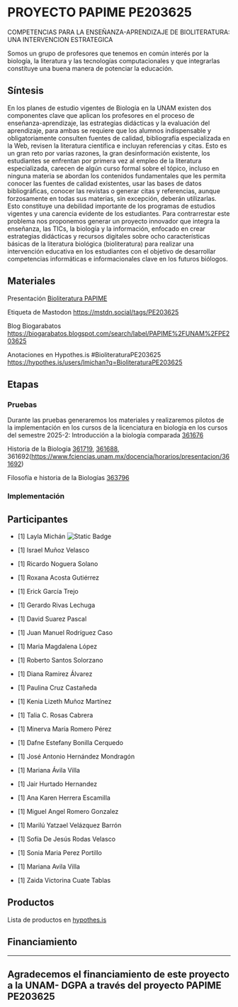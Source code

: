 # PROYECTO PAPIME PE203625
COMPETENCIAS PARA LA ENSEÑANZA-APRENDIZAJE DE BIOLITERATURA: UNA INTERVENCION ESTRATEGICA

Somos un grupo de profesores que tenemos en común interés por la biología, la literatura y las tecnologías computacionales y que integrarlas constituye una buena manera de potenciar la educación.


## Síntesis
En los planes de estudio vigentes de Biología en la UNAM existen dos componentes clave que aplican los profesores en el proceso de enseñanza-aprendizaje, las estrategias didácticas y la evaluación del aprendizaje, para ambas se requiere que los alumnos indispensable y obligatoriamente consulten fuentes de calidad, bibliografía especializada en la Web, revisen la literatura científica e  incluyan referencias y citas. Esto es un gran reto por varias razones, la gran desinformación existente, los estudiantes se enfrentan por primera vez al empleo de la literatura especializada, carecen de algún curso formal sobre el tópico, incluso en ninguna materia se abordan los contenidos fundamentales que les permita conocer las fuentes de calidad existentes, usar las bases de datos bibliográficas, conocer las revistas o generar citas y referencias, aunque forzosamente en todas sus materias, sin excepción, deberán utilizarlas. Esto constituye una debilidad importante de los programas de estudios vigentes y una carencia evidente de los estudiantes. Para contrarrestar este problema nos proponemos generar un proyecto innovador que integra la enseñanza, las TICs, la biología y la información, enfocado en crear estrategias didácticas y recursos digitales sobre ocho características básicas de la  literatura biológica (bioliteratura) para realizar una intervención educativa en los estudiantes con el objetivo de desarrollar competencias informáticas e informacionales clave en los futuros biólogos.

## Materiales

Presentación [Bioliteratura PAPIME](https://docs.google.com/presentation/d/1zhE0l9InONDt1gVKK9C_d6T00lc2jEOBAefpGJrelVQ/edit?usp=sharing) 

Etiqueta de Mastodon https://mstdn.social/tags/PE203625

Blog Biogarabatos https://biogarabatos.blogspot.com/search/label/PAPIME%2FUNAM%2FPE203625

Anotaciones en Hypothes.is #BioliteraturaPE203625 https://hypothes.is/users/lmichan?q=BioliteraturaPE203625

## Etapas
### Pruebas
Durante las pruebas generaremos los materiales y realizaremos pilotos de la implementación en los cursos de la licenciatura en biologia en los cursos del semestre 2025-2:
Introducción a la biología comparada [361676](https://www.fciencias.unam.mx/docencia/horarios/presentacion/361677)

Historia de la Biología [361719](https://www.fciencias.unam.mx/docencia/horarios/presentacion/361719), [361688](https://www.fciencias.unam.mx/docencia/horarios/presentacion/361688), 361692(https://www.fciencias.unam.mx/docencia/horarios/presentacion/361692)

Filosofía e historia de la Biologías [363796](https://www.fciencias.unam.mx/docencia/horarios/presentacion/363796)



### Implementación


## Participantes
* [1] Layla Michán   ![Static Badge](https://img.shields.io/badge/Bioinformacion-blue?label=Grupo&link=https%3A%2F%2Forcid.org%2F0000-0002-5798-662X)

* [1] Israel Muñoz Velasco

* [1] Ricardo Noguera Solano

* [1] Roxana Acosta Gutiérrez

* [1] Erick García Trejo

* [1] Gerardo Rivas Lechuga

* [1] David Suarez Pascal

* [1] Juan Manuel Rodríguez Caso

* [1] Maria Magdalena López

* [1] Roberto Santos Solorzano

* [1] Diana Ramirez Álvarez

* [1] Paulina Cruz Castañeda

* [1] Kenia Lizeth Muñoz Martínez

* [1] Talia C. Rosas Cabrera

* [1] Minerva María Romero Pérez

* [1] Dafne Estefany Bonilla Cerquedo

* [1] José Antonio Hernández Mondragón

* [1] Mariana Ávila Villa

* [1] Jair Hurtado Hernandez

* [1] Ana Karen Herrera Escamilla

* [1] Miguel Angel Romero Gonzalez

* [1] Marilú Yatzael Velázquez Barrón

* [1] Sofía De Jesús Rodas Velasco

* [1] Sonia Maria Perez Portillo

* [1] Mariana Avila Villa

* [1] Zaida Victorina Cuate Tablas






## Productos

Lista de productos en [hypothes.is](https://hypothes.is/users/lmichan?q=tag%3ABioliteraturaPE203625+tag%3Aproducto%F0%9F%A5%87)

## Financiamiento
---
Agradecemos el financiamiento de este proyecto a la UNAM- DGPA a través del proyecto PAPIME PE203625  
---
